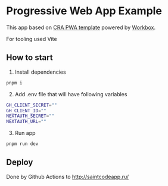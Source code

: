 # Progressive Web App Example

This app based on [CRA PWA template](https://create-react-app.dev/docs/making-a-progressive-web-app/) powered by [Workbox](https://developers.google.com/web/tools/workbox/).

For tooling used Vite

## How to start

1. Install dependencies

```bash
pnpm i
```

2. Add .env file that will have following variables

```bash
GH_CLIENT_SECRET=""
GH_CLIENT_ID=""
NEXTAUTH_SECRET=""
NEXTAUTH_URL=""
```

3. Run app

```bash
pnpm run dev
```

## Deploy

Done by Github Actions to http://saintcodeapp.ru/

